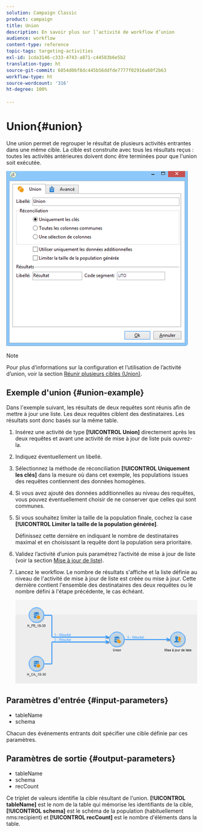 ```yaml
---
solution: Campaign Classic
product: campaign
title: Union
description: En savoir plus sur l’activité de workflow d’union
audience: workflow
content-type: reference
topic-tags: targeting-activities
exl-id: 1cda3146-c333-4743-a871-c44583b6e5b2
translation-type: ht
source-git-commit: 6854d06f8dc445b56ddfde7777f02916a60f2b63
workflow-type: ht
source-wordcount: '316'
ht-degree: 100%

---
```


# Union{#union}

Une union permet de regrouper le résultat de plusieurs activités entrantes dans une même cible. La cible est construite avec tous les résultats reçus : toutes les activités antérieures doivent donc être terminées pour que l&#39;union soit exécutée.

![](assets/s_user_segmentation_union.png)

>[!NOTE]
>
>Pour plus d’informations sur la configuration et l’utilisation de l’activité d’union, voir la section [Réunir plusieurs cibles (Union)](../../workflow/using/targeting-data.md#combining-several-targets--union-).

## Exemple d&#39;union {#union-example}

Dans l&#39;exemple suivant, les résultats de deux requêtes sont réunis afin de mettre à jour une liste. Les deux requêtes ciblent des destinataires. Les résultats sont donc basés sur la même table.

1. Insérez une activité de type **[!UICONTROL Union]** directement après les deux requêtes et avant une activité de mise à jour de liste puis ouvrez-la.
1. Indiquez éventuellement un libellé.
1. Sélectionnez la méthode de réconciliation **[!UICONTROL Uniquement les clés]** dans la mesure où dans cet exemple, les populations issues des requêtes contiennent des données homogènes.
1. Si vous avez ajouté des données additionnelles au niveau des requêtes, vous pouvez éventuellement choisir de ne conserver que celles qui sont communes.
1. Si vous souhaitez limiter la taille de la population finale, cochez la case **[!UICONTROL Limiter la taille de la population générée]**.

   Définissez cette dernière en indiquant le nombre de destinataires maximal et en choisissant la requête dont la population sera prioritaire.

1. Validez l’activité d’union puis paramétrez l’activité de mise à jour de liste (voir la section [Mise à jour de liste](../../workflow/using/list-update.md)).
1. Lancez le workflow. Le nombre de résultats s&#39;affiche et la liste définie au niveau de l&#39;activité de mise à jour de liste est créée ou mise à jour. Cette dernière contient l&#39;ensemble des destinataires des deux requêtes ou le nombre défini à l&#39;étape précédente, le cas échéant.

   ![](assets/union_example.png)

## Paramètres d&#39;entrée {#input-parameters}

* tableName
* schema

Chacun des événements entrants doit spécifier une cible définie par ces paramètres.

## Paramètres de sortie {#output-parameters}

* tableName
* schema
* recCount

Ce triplet de valeurs identifie la cible résultant de l&#39;union. **[!UICONTROL tableName]** est le nom de la table qui mémorise les identifiants de la cible, **[!UICONTROL schema]** est le schéma de la population (habituellement nms:recipient) et **[!UICONTROL recCount]** est le nombre d&#39;éléments dans la table.
